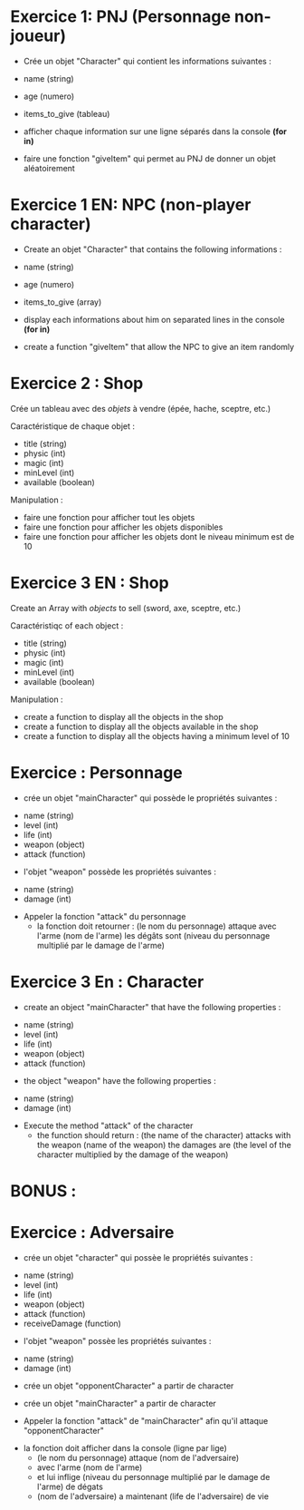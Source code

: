 # Exercice 1: PNJ (Personnage non-joueur)

* Crée un objet "Character" qui contient les informations suivantes :

- name (string)
- age (numero)
- items_to_give (tableau)

- afficher chaque information sur une ligne séparés dans la console __(for in)__
- faire une fonction "giveItem" qui permet au PNJ de donner un objet aléatoirement

# Exercice 1 EN: NPC (non-player character)

* Create an objet "Character" that contains the following informations :

- name (string)
- age (numero)
- items_to_give (array)

- display each informations about him on separated lines in the console __(for in)__
- create a function "giveItem" that allow the NPC to give an item randomly


# Exercice 2 : Shop

Crée un tableau avec des *objets* à vendre (épée, hache, sceptre, etc.)

Caractéristique de chaque objet :

- title (string)
- physic (int)
- magic (int)
- minLevel (int)
- available (boolean)

Manipulation :

- faire une fonction pour afficher tout les objets
- faire une fonction pour afficher les objets disponibles
- faire une fonction pour afficher les objets dont le niveau minimum est de 10


# Exercice 3 EN : Shop

Create an Array with *objects* to sell (sword, axe, sceptre, etc.)

Caractéristiqc of each object :

- title (string)
- physic (int)
- magic (int)
- minLevel (int)
- available (boolean)

Manipulation :

- create a function to display all the objects in the shop
- create a function to display all the objects available in the shop
- create a function to display all the objects having a minimum level of 10

# Exercice : Personnage

* crée un objet "mainCharacter" qui possède le propriétés suivantes :
- name (string)
- level (int)
- life (int)
- weapon (object)
- attack (function)

* l'objet "weapon" possède les propriétés suivantes :
- name (string)
- damage (int)

* Appeler la fonction "attack" du personnage
	- la fonction doit retourner :
		(le nom du personnage) attaque avec l'arme (nom de l'arme) les dégâts sont (niveau du personnage multiplié par le damage de l'arme)


# Exercice 3 En : Character

* create an object "mainCharacter" that have the following properties :
- name (string)
- level (int)
- life (int)
- weapon (object)
- attack (function)

* the object "weapon" have the following properties :
- name (string)
- damage (int)

* Execute the method "attack" of the character
  - the function should return :
    (the name of the character) attacks with the weapon (name of the weapon) the damages are (the level of the character multiplied by the damage of the weapon)


# BONUS :

# Exercice : Adversaire

* crée un objet "character" qui possèe le propriétés suivantes :

- name (string)
- level (int)
- life (int)
- weapon (object)
- attack (function)
- receiveDamage (function)

* l'objet "weapon" possèe les propriétés suivantes :

- name (string)
- damage (int)

* crée un objet "opponentCharacter" a partir de character
* crée un objet "mainCharacter" a partir de character

* Appeler la fonction "attack" de "mainCharacter" afin qu'il attaque "opponentCharacter"
- la fonction doit afficher dans la console (ligne par lige)
	+ (le nom du personnage) attaque (nom de l'adversaire)
	+ avec l'arme (nom de l'arme)
	+ et lui inflige (niveau du personnage multiplié par le damage de l'arme) de dégats
	+ (nom de l'adversaire) a maintenant (life de l'adversaire) de vie







